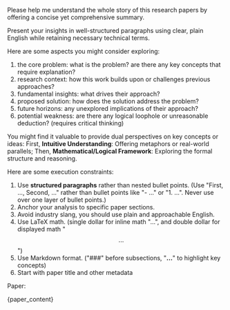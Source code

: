 Please help me understand the whole story of this research papers by offering a concise yet comprehensive summary.

Present your insights in well-structured paragraphs using clear, plain English while retaining necessary technical terms.

Here are some aspects you might consider exploring:
1. the core problem: what is the problem? are there any key concepts that require explanation?
2. research context: how this work builds upon or challenges previous approaches?
3. fundamental insights: what drives their approach?
4. proposed solution: how does the solution address the problem?
5. future horizons: any unexplored implications of their approach?
6. potential weakness: are there any logical loophole or unreasonable deduction? (requires critical thinking)

You might find it valuable to provide dual perspectives on key concepts or ideas:
First, **Intuitive Understanding**: Offering metaphors or real-world parallels;
Then, **Mathematical/Logical Framework**: Exploring the formal structure and reasoning.

Here are some execution constraints:
1. Use **structured paragraphs** rather than nested bullet points. (Use "First, ..., Second, ..." rather than bullet points like "- ..." or "1. ...". Never use over one layer of bullet points.)
2. Anchor your analysis to specific paper sections.
3. Avoid industry slang, you should use plain and approachable English.
4. Use LaTeX math. (single dollar for inline math "$...$", and double dollar for displayed math "$$...$$")
5. Use Markdown format. ("###" before subsections, "**...**" to highlight key concepts)
6. Start with paper title and other metadata

Paper:

{paper_content}

